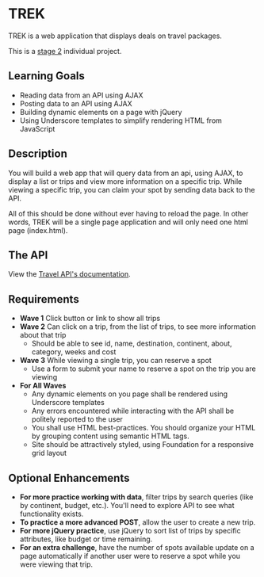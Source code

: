 # TREK

TREK is a web application that displays deals on travel packages.

This is a [stage 2](https://github.com/Ada-Developers-Academy/pedagogy/blob/master/rule-of-three.md) individual project.

## Learning Goals

- Reading data from an API using AJAX
- Posting data to an API using AJAX
- Building dynamic elements on a page with jQuery
- Using Underscore templates to simplify rendering HTML from JavaScript

## Description

You will build a web app that will query data from an api, using AJAX, to display a list or trips and view more information on a specific trip. While viewing a specific trip, you can claim your spot by sending data back to the API.

All of this should be done without ever having to reload the page. In other words, TREK will be a single page application and will only need one html page (index.html).

## The API

View the [Travel API's documentation](https://github.com/AdaGold/trip_api).

## Requirements
- **Wave 1** Click button or link to show all trips
- **Wave 2** Can click on a trip, from the list of trips, to see more information about that trip
  - Should be able to see id, name, destination, continent, about, category, weeks and cost
- **Wave 3** While viewing a single trip, you can reserve a spot
  - Use a form to submit your name to reserve a spot on the trip you are viewing
- **For All Waves**
  - Any dynamic elements on you page shall be rendered using Underscore templates
  - Any errors encountered while interacting with the API shall be politely reported to the user
  - You shall use HTML best-practices. You should organize your HTML by grouping content using semantic HTML tags.
  - Site should be attractively styled, using Foundation for a responsive grid layout


## Optional Enhancements

- **For more practice working with data**, filter trips by search queries (like by continent, budget, etc.). You'll need to explore API to see what functionality exists.
- **To practice a more advanced POST**, allow the user to create a new trip.
- **For more jQuery practice**, use jQuery to sort list of trips by specific attributes, like budget or time remaining.
- **For an extra challenge**, have the number of spots available update on a page automatically if another user were to reserve a spot while you were viewing that trip.
